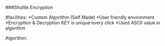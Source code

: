 ###Shuttle Encryption

#facilities:
    *Custom Algorithm (Self Made)
    *User friendly environment
    *Encryption & Decryption KEY is unique every click
    *Used ASCII value in algorithm

Algorithm:
    <algorithm will appear here>